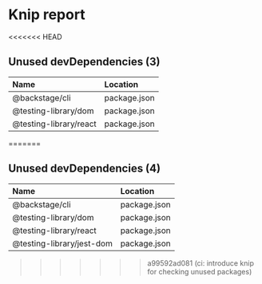 # Knip report

<<<<<<< HEAD
## Unused devDependencies (3)

| Name                   | Location     |
|:-----------------------|:-------------|
| @backstage/cli         | package.json |
| @testing-library/dom   | package.json |
| @testing-library/react | package.json |
=======
## Unused devDependencies (4)

| Name                      | Location     |
|:--------------------------|:-------------|
| @backstage/cli            | package.json |
| @testing-library/dom      | package.json |
| @testing-library/react    | package.json |
| @testing-library/jest-dom | package.json |
>>>>>>> a99592ad081 (ci: introduce knip for checking unused packages)

